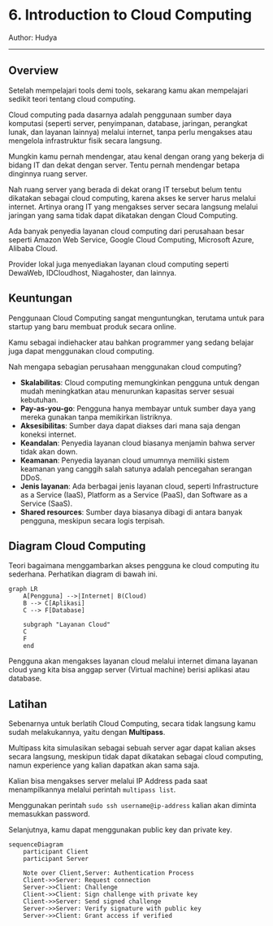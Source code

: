 # 6. Introduction to Cloud Computing

Author: Hudya

---

## Overview

Setelah mempelajari tools demi tools, sekarang kamu akan mempelajari sedikit teori tentang cloud computing.

Cloud computing pada dasarnya adalah penggunaan sumber daya komputasi (seperti server, penyimpanan, database, jaringan, perangkat lunak, dan layanan lainnya) melalui internet, tanpa perlu mengakses atau mengelola infrastruktur fisik secara langsung.

Mungkin kamu pernah mendengar, atau kenal dengan orang yang bekerja di bidang IT dan dekat dengan server. Tentu pernah mendengar betapa dinginnya ruang server.

Nah ruang server yang berada di dekat orang IT tersebut belum tentu dikatakan sebagai cloud computing, karena akses ke server harus melalui internet. Artinya orang IT yang mengakses server secara langsung melalui jaringan yang sama tidak dapat dikatakan dengan Cloud Computing.

Ada banyak penyedia layanan cloud computing dari perusahaan besar seperti Amazon Web Service, Google Cloud Computing, Microsoft Azure, Alibaba Cloud.

Provider lokal juga menyediakan layanan cloud computing seperti DewaWeb, IDCloudhost, Niagahoster, dan lainnya.

## Keuntungan

Penggunaan Cloud Computing sangat menguntungkan, terutama untuk para startup yang baru membuat produk secara online.

Kamu sebagai indiehacker atau bahkan programmer yang sedang belajar juga dapat menggunakan cloud computing.

Nah mengapa sebagian perusahaan menggunakan cloud computing?

- **Skalabilitas**: Cloud computing memungkinkan pengguna untuk dengan mudah meningkatkan atau menurunkan kapasitas server sesuai kebutuhan.
- **Pay-as-you-go**: Pengguna hanya membayar untuk sumber daya yang mereka gunakan tanpa memikirkan listriknya.
- **Aksesibilitas**: Sumber daya dapat diakses dari mana saja dengan koneksi internet.
- **Keandalan**: Penyedia layanan cloud biasanya menjamin bahwa server tidak akan down.
- **Keamanan**: Penyedia layanan cloud umumnya memiliki sistem keamanan yang canggih salah satunya adalah pencegahan serangan DDoS.
- **Jenis layanan**: Ada berbagai jenis layanan cloud, seperti Infrastructure as a Service (IaaS), Platform as a Service (PaaS), dan Software as a Service (SaaS).
- **Shared resources**: Sumber daya biasanya dibagi di antara banyak pengguna, meskipun secara logis terpisah.


## Diagram Cloud Computing

Teori bagaimana menggambarkan akses pengguna ke cloud computing itu sederhana. Perhatikan diagram di bawah ini.

```mermaid
graph LR
    A[Pengguna] -->|Internet| B(Cloud)
    B --> C[Aplikasi]
    C --> F[Database]
    
    subgraph "Layanan Cloud"
    C
    F
    end
```

Pengguna akan mengakses layanan cloud melalui internet dimana layanan cloud yang kita bisa anggap server (Virtual machine) berisi aplikasi atau database.

## Latihan

Sebenarnya untuk berlatih Cloud Computing, secara tidak langsung kamu sudah melakukannya, yaitu dengan **Multipass**.

Multipass kita simulasikan sebagai sebuah server agar dapat kalian akses secara langsung, meskipun tidak dapat dikatakan sebagai cloud computing, namun experience yang kalian dapatkan akan sama saja.

Kalian bisa mengakses server melalui IP Address pada saat menampilkannya melalui perintah `multipass list`.

Menggunakan perintah `sudo ssh username@ip-address` kalian akan diminta memasukkan password. 

Selanjutnya, kamu dapat menggunakan public key dan private key.

```mermaid
sequenceDiagram
    participant Client
    participant Server

    Note over Client,Server: Authentication Process
    Client->>Server: Request connection
    Server->>Client: Challenge
    Client->>Client: Sign challenge with private key
    Client->>Server: Send signed challenge
    Server->>Server: Verify signature with public key
    Server->>Client: Grant access if verified
```